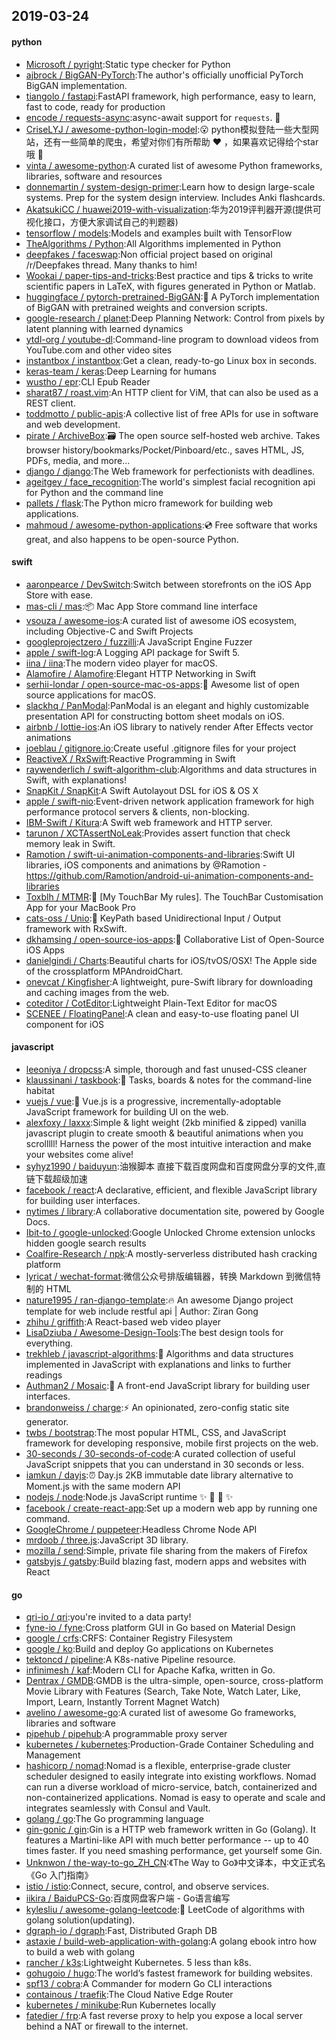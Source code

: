 ## 2019-03-24

#### python
* [Microsoft / pyright](https://github.com/Microsoft/pyright):Static type checker for Python
* [ajbrock / BigGAN-PyTorch](https://github.com/ajbrock/BigGAN-PyTorch):The author's officially unofficial PyTorch BigGAN implementation.
* [tiangolo / fastapi](https://github.com/tiangolo/fastapi):FastAPI framework, high performance, easy to learn, fast to code, ready for production
* [encode / requests-async](https://github.com/encode/requests-async):async-await support for `requests`.
🍰
* [CriseLYJ / awesome-python-login-model](https://github.com/CriseLYJ/awesome-python-login-model):😮
python模拟登陆一些大型网站，还有一些简单的爬虫，希望对你们有所帮助
❤️
，如果喜欢记得给个star哦
🌟
* [vinta / awesome-python](https://github.com/vinta/awesome-python):A curated list of awesome Python frameworks, libraries, software and resources
* [donnemartin / system-design-primer](https://github.com/donnemartin/system-design-primer):Learn how to design large-scale systems. Prep for the system design interview. Includes Anki flashcards.
* [AkatsukiCC / huawei2019-with-visualization](https://github.com/AkatsukiCC/huawei2019-with-visualization):华为2019评判器开源(提供可视化接口，方便大家调试自己的判题器)
* [tensorflow / models](https://github.com/tensorflow/models):Models and examples built with TensorFlow
* [TheAlgorithms / Python](https://github.com/TheAlgorithms/Python):All Algorithms implemented in Python
* [deepfakes / faceswap](https://github.com/deepfakes/faceswap):Non official project based on original /r/Deepfakes thread. Many thanks to him!
* [Wookai / paper-tips-and-tricks](https://github.com/Wookai/paper-tips-and-tricks):Best practice and tips & tricks to write scientific papers in LaTeX, with figures generated in Python or Matlab.
* [huggingface / pytorch-pretrained-BigGAN](https://github.com/huggingface/pytorch-pretrained-BigGAN):🦋
A PyTorch implementation of BigGAN with pretrained weights and conversion scripts.
* [google-research / planet](https://github.com/google-research/planet):Deep Planning Network: Control from pixels by latent planning with learned dynamics
* [ytdl-org / youtube-dl](https://github.com/ytdl-org/youtube-dl):Command-line program to download videos from YouTube.com and other video sites
* [instantbox / instantbox](https://github.com/instantbox/instantbox):Get a clean, ready-to-go Linux box in seconds.
* [keras-team / keras](https://github.com/keras-team/keras):Deep Learning for humans
* [wustho / epr](https://github.com/wustho/epr):CLI Epub Reader
* [sharat87 / roast.vim](https://github.com/sharat87/roast.vim):An HTTP client for ViM, that can also be used as a REST client.
* [toddmotto / public-apis](https://github.com/toddmotto/public-apis):A collective list of free APIs for use in software and web development.
* [pirate / ArchiveBox](https://github.com/pirate/ArchiveBox):🗃
The open source self-hosted web archive. Takes browser history/bookmarks/Pocket/Pinboard/etc., saves HTML, JS, PDFs, media, and more...
* [django / django](https://github.com/django/django):The Web framework for perfectionists with deadlines.
* [ageitgey / face_recognition](https://github.com/ageitgey/face_recognition):The world's simplest facial recognition api for Python and the command line
* [pallets / flask](https://github.com/pallets/flask):The Python micro framework for building web applications.
* [mahmoud / awesome-python-applications](https://github.com/mahmoud/awesome-python-applications):💿
Free software that works great, and also happens to be open-source Python.

#### swift
* [aaronpearce / DevSwitch](https://github.com/aaronpearce/DevSwitch):Switch between storefronts on the iOS App Store with ease.
* [mas-cli / mas](https://github.com/mas-cli/mas):📦
Mac App Store command line interface
* [vsouza / awesome-ios](https://github.com/vsouza/awesome-ios):A curated list of awesome iOS ecosystem, including Objective-C and Swift Projects
* [googleprojectzero / fuzzilli](https://github.com/googleprojectzero/fuzzilli):A JavaScript Engine Fuzzer
* [apple / swift-log](https://github.com/apple/swift-log):A Logging API package for Swift 5.
* [iina / iina](https://github.com/iina/iina):The modern video player for macOS.
* [Alamofire / Alamofire](https://github.com/Alamofire/Alamofire):Elegant HTTP Networking in Swift
* [serhii-londar / open-source-mac-os-apps](https://github.com/serhii-londar/open-source-mac-os-apps):🚀
Awesome list of open source applications for macOS.
* [slackhq / PanModal](https://github.com/slackhq/PanModal):PanModal is an elegant and highly customizable presentation API for constructing bottom sheet modals on iOS.
* [airbnb / lottie-ios](https://github.com/airbnb/lottie-ios):An iOS library to natively render After Effects vector animations
* [joeblau / gitignore.io](https://github.com/joeblau/gitignore.io):Create useful .gitignore files for your project
* [ReactiveX / RxSwift](https://github.com/ReactiveX/RxSwift):Reactive Programming in Swift
* [raywenderlich / swift-algorithm-club](https://github.com/raywenderlich/swift-algorithm-club):Algorithms and data structures in Swift, with explanations!
* [SnapKit / SnapKit](https://github.com/SnapKit/SnapKit):A Swift Autolayout DSL for iOS & OS X
* [apple / swift-nio](https://github.com/apple/swift-nio):Event-driven network application framework for high performance protocol servers & clients, non-blocking.
* [IBM-Swift / Kitura](https://github.com/IBM-Swift/Kitura):A Swift web framework and HTTP server.
* [tarunon / XCTAssertNoLeak](https://github.com/tarunon/XCTAssertNoLeak):Provides assert function that check memory leak in Swift.
* [Ramotion / swift-ui-animation-components-and-libraries](https://github.com/Ramotion/swift-ui-animation-components-and-libraries):Swift UI libraries, iOS components and animations by @Ramotion - https://github.com/Ramotion/android-ui-animation-components-and-libraries
* [Toxblh / MTMR](https://github.com/Toxblh/MTMR):🌟
[My TouchBar My rules]. The TouchBar Customisation App for your MacBook Pro
* [cats-oss / Unio](https://github.com/cats-oss/Unio):🔄
KeyPath based Unidirectional Input / Output framework with RxSwift.
* [dkhamsing / open-source-ios-apps](https://github.com/dkhamsing/open-source-ios-apps):📱
Collaborative List of Open-Source iOS Apps
* [danielgindi / Charts](https://github.com/danielgindi/Charts):Beautiful charts for iOS/tvOS/OSX! The Apple side of the crossplatform MPAndroidChart.
* [onevcat / Kingfisher](https://github.com/onevcat/Kingfisher):A lightweight, pure-Swift library for downloading and caching images from the web.
* [coteditor / CotEditor](https://github.com/coteditor/CotEditor):Lightweight Plain-Text Editor for macOS
* [SCENEE / FloatingPanel](https://github.com/SCENEE/FloatingPanel):A clean and easy-to-use floating panel UI component for iOS

#### javascript
* [leeoniya / dropcss](https://github.com/leeoniya/dropcss):A simple, thorough and fast unused-CSS cleaner
* [klaussinani / taskbook](https://github.com/klaussinani/taskbook):📓
Tasks, boards & notes for the command-line habitat
* [vuejs / vue](https://github.com/vuejs/vue):🖖
Vue.js is a progressive, incrementally-adoptable JavaScript framework for building UI on the web.
* [alexfoxy / laxxx](https://github.com/alexfoxy/laxxx):Simple & light weight (2kb minified & zipped) vanilla javascript plugin to create smooth & beautiful animations when you scrolllll! Harness the power of the most intuitive interaction and make your websites come alive!
* [syhyz1990 / baiduyun](https://github.com/syhyz1990/baiduyun):油猴脚本 直接下载百度网盘和百度网盘分享的文件,直链下载超级加速
* [facebook / react](https://github.com/facebook/react):A declarative, efficient, and flexible JavaScript library for building user interfaces.
* [nytimes / library](https://github.com/nytimes/library):A collaborative documentation site, powered by Google Docs.
* [Ibit-to / google-unlocked](https://github.com/Ibit-to/google-unlocked):Google Unlocked Chrome extension unlocks hidden google search results
* [Coalfire-Research / npk](https://github.com/Coalfire-Research/npk):A mostly-serverless distributed hash cracking platform
* [lyricat / wechat-format](https://github.com/lyricat/wechat-format):微信公众号排版编辑器，转换 Markdown 到微信特制的 HTML
* [nature1995 / ran-django-template](https://github.com/nature1995/ran-django-template):🔥
An awesome Django project template for web include restful api | Author: Ziran Gong
* [zhihu / griffith](https://github.com/zhihu/griffith):A React-based web video player
* [LisaDziuba / Awesome-Design-Tools](https://github.com/LisaDziuba/Awesome-Design-Tools):The best design tools for everything.
* [trekhleb / javascript-algorithms](https://github.com/trekhleb/javascript-algorithms):📝
Algorithms and data structures implemented in JavaScript with explanations and links to further readings
* [Authman2 / Mosaic](https://github.com/Authman2/Mosaic):🎨
A front-end JavaScript library for building user interfaces.
* [brandonweiss / charge](https://github.com/brandonweiss/charge):⚡️
An opinionated, zero-config static site generator.
* [twbs / bootstrap](https://github.com/twbs/bootstrap):The most popular HTML, CSS, and JavaScript framework for developing responsive, mobile first projects on the web.
* [30-seconds / 30-seconds-of-code](https://github.com/30-seconds/30-seconds-of-code):A curated collection of useful JavaScript snippets that you can understand in 30 seconds or less.
* [iamkun / dayjs](https://github.com/iamkun/dayjs):⏰
Day.js 2KB immutable date library alternative to Moment.js with the same modern API
* [nodejs / node](https://github.com/nodejs/node):Node.js JavaScript runtime
✨
🐢
🚀
✨
* [facebook / create-react-app](https://github.com/facebook/create-react-app):Set up a modern web app by running one command.
* [GoogleChrome / puppeteer](https://github.com/GoogleChrome/puppeteer):Headless Chrome Node API
* [mrdoob / three.js](https://github.com/mrdoob/three.js):JavaScript 3D library.
* [mozilla / send](https://github.com/mozilla/send):Simple, private file sharing from the makers of Firefox
* [gatsbyjs / gatsby](https://github.com/gatsbyjs/gatsby):Build blazing fast, modern apps and websites with React

#### go
* [qri-io / qri](https://github.com/qri-io/qri):you're invited to a data party!
* [fyne-io / fyne](https://github.com/fyne-io/fyne):Cross platform GUI in Go based on Material Design
* [google / crfs](https://github.com/google/crfs):CRFS: Container Registry Filesystem
* [google / ko](https://github.com/google/ko):Build and deploy Go applications on Kubernetes
* [tektoncd / pipeline](https://github.com/tektoncd/pipeline):A K8s-native Pipeline resource.
* [infinimesh / kaf](https://github.com/infinimesh/kaf):Modern CLI for Apache Kafka, written in Go.
* [Dentrax / GMDB](https://github.com/Dentrax/GMDB):GMDB is the ultra-simple, open-source, cross-platform Movie Library with Features (Search, Take Note, Watch Later, Like, Import, Learn, Instantly Torrent Magnet Watch)
* [avelino / awesome-go](https://github.com/avelino/awesome-go):A curated list of awesome Go frameworks, libraries and software
* [pipehub / pipehub](https://github.com/pipehub/pipehub):A programmable proxy server
* [kubernetes / kubernetes](https://github.com/kubernetes/kubernetes):Production-Grade Container Scheduling and Management
* [hashicorp / nomad](https://github.com/hashicorp/nomad):Nomad is a flexible, enterprise-grade cluster scheduler designed to easily integrate into existing workflows. Nomad can run a diverse workload of micro-service, batch, containerized and non-containerized applications. Nomad is easy to operate and scale and integrates seamlessly with Consul and Vault.
* [golang / go](https://github.com/golang/go):The Go programming language
* [gin-gonic / gin](https://github.com/gin-gonic/gin):Gin is a HTTP web framework written in Go (Golang). It features a Martini-like API with much better performance -- up to 40 times faster. If you need smashing performance, get yourself some Gin.
* [Unknwon / the-way-to-go_ZH_CN](https://github.com/Unknwon/the-way-to-go_ZH_CN):《The Way to Go》中文译本，中文正式名《Go 入门指南》
* [istio / istio](https://github.com/istio/istio):Connect, secure, control, and observe services.
* [iikira / BaiduPCS-Go](https://github.com/iikira/BaiduPCS-Go):百度网盘客户端 - Go语言编写
* [kylesliu / awesome-golang-leetcode](https://github.com/kylesliu/awesome-golang-leetcode):📝
LeetCode of algorithms with golang solution(updating).
* [dgraph-io / dgraph](https://github.com/dgraph-io/dgraph):Fast, Distributed Graph DB
* [astaxie / build-web-application-with-golang](https://github.com/astaxie/build-web-application-with-golang):A golang ebook intro how to build a web with golang
* [rancher / k3s](https://github.com/rancher/k3s):Lightweight Kubernetes. 5 less than k8s.
* [gohugoio / hugo](https://github.com/gohugoio/hugo):The world’s fastest framework for building websites.
* [spf13 / cobra](https://github.com/spf13/cobra):A Commander for modern Go CLI interactions
* [containous / traefik](https://github.com/containous/traefik):The Cloud Native Edge Router
* [kubernetes / minikube](https://github.com/kubernetes/minikube):Run Kubernetes locally
* [fatedier / frp](https://github.com/fatedier/frp):A fast reverse proxy to help you expose a local server behind a NAT or firewall to the internet.
